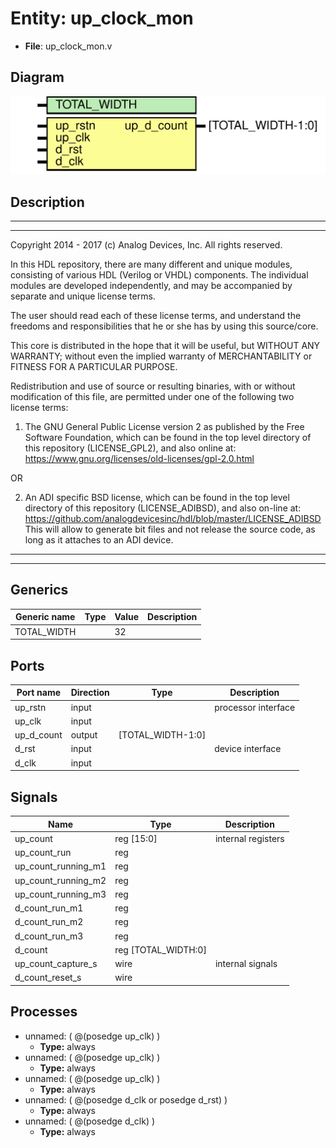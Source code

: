 # Entity: up_clock_mon

- **File**: up_clock_mon.v
## Diagram

![Diagram](up_clock_mon.svg "Diagram")
## Description

 ***************************************************************************
 ***************************************************************************
 Copyright 2014 - 2017 (c) Analog Devices, Inc. All rights reserved.

 In this HDL repository, there are many different and unique modules, consisting
 of various HDL (Verilog or VHDL) components. The individual modules are
 developed independently, and may be accompanied by separate and unique license
 terms.

 The user should read each of these license terms, and understand the
 freedoms and responsibilities that he or she has by using this source/core.

 This core is distributed in the hope that it will be useful, but WITHOUT ANY
 WARRANTY; without even the implied warranty of MERCHANTABILITY or FITNESS FOR
 A PARTICULAR PURPOSE.

 Redistribution and use of source or resulting binaries, with or without modification
 of this file, are permitted under one of the following two license terms:

   1. The GNU General Public License version 2 as published by the
      Free Software Foundation, which can be found in the top level directory
      of this repository (LICENSE_GPL2), and also online at:
      <https://www.gnu.org/licenses/old-licenses/gpl-2.0.html>

 OR

   2. An ADI specific BSD license, which can be found in the top level directory
      of this repository (LICENSE_ADIBSD), and also on-line at:
      https://github.com/analogdevicesinc/hdl/blob/master/LICENSE_ADIBSD
      This will allow to generate bit files and not release the source code,
      as long as it attaches to an ADI device.

 ***************************************************************************
 ***************************************************************************

## Generics

| Generic name | Type | Value | Description |
| ------------ | ---- | ----- | ----------- |
| TOTAL_WIDTH  |      | 32    |             |
## Ports

| Port name  | Direction | Type              | Description          |
| ---------- | --------- | ----------------- | -------------------- |
| up_rstn    | input     |                   |  processor interface |
| up_clk     | input     |                   |                      |
| up_d_count | output    | [TOTAL_WIDTH-1:0] |                      |
| d_rst      | input     |                   |  device interface    |
| d_clk      | input     |                   |                      |
## Signals

| Name                | Type                    | Description          |
| ------------------- | ----------------------- | -------------------- |
| up_count            | reg     [15:0]          |  internal registers  |
| up_count_run        | reg                     |                      |
| up_count_running_m1 | reg                     |                      |
| up_count_running_m2 | reg                     |                      |
| up_count_running_m3 | reg                     |                      |
| d_count_run_m1      | reg                     |                      |
| d_count_run_m2      | reg                     |                      |
| d_count_run_m3      | reg                     |                      |
| d_count             | reg     [TOTAL_WIDTH:0] |                      |
| up_count_capture_s  | wire                    |  internal signals    |
| d_count_reset_s     | wire                    |                      |
## Processes
- unnamed: ( @(posedge up_clk) )
  - **Type:** always
- unnamed: ( @(posedge up_clk) )
  - **Type:** always
- unnamed: ( @(posedge up_clk) )
  - **Type:** always
- unnamed: ( @(posedge d_clk or posedge d_rst) )
  - **Type:** always
- unnamed: ( @(posedge d_clk) )
  - **Type:** always
